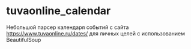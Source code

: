 # tuvaonline_calendar

Небольшой парсер календаря событий с сайта https://www.tuvaonline.ru/dates/ для личных целей с использованием BeautifulSoup
